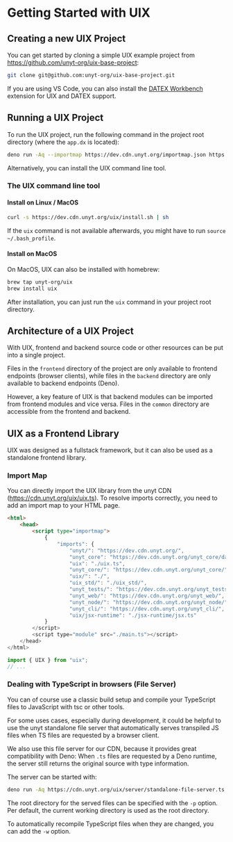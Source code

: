 # Getting Started with UIX

## Creating a new UIX Project

You can get started by cloning a simple UIX example project from https://github.com/unyt-org/uix-base-project:
```bash
git clone git@github.com:unyt-org/uix-base-project.git
```

If you are using VS Code, you can also install the [DATEX Workbench](https://marketplace.visualstudio.com/items?itemName=unytorg.datex-workbench) extension
for UIX and DATEX support.



## Running a UIX Project

To run the UIX project, run the following command in the project root directory (where the `app.dx` is located):
```bash
deno run -Aq --importmap https://dev.cdn.unyt.org/importmap.json https://dev.cdn.unyt.org/uix/run.ts
```
Alternatively, you can install the UIX command line tool.

### The UIX command line tool

#### Install on Linux / MacOS
```bash
curl -s https://dev.cdn.unyt.org/uix/install.sh | sh
```
If the `uix` command is not available afterwards, you might have to run `source ~/.bash_profile`.

#### Install on MacOS
On MacOS, UIX can also be installed with homebrew:
```bash
brew tap unyt-org/uix
brew install uix
```

After installation, you can just run the `uix` command in your project root directory.




## Architecture of a UIX Project

With UIX, frontend and backend source code or other resources can be put into a single project.

Files in the `frontend` directory of the project are only available to frontend endpoints (browser clients), while files in the `backend` directory are only available to backend endpoints (Deno).

However, a key feature of UIX is that backend modules can be imported from frontend modules and vice versa.
Files in the `common` directory are accessible from the frontend and backend.



## UIX as a Frontend Library
UIX was designed as a fullstack framework, but it can also be used as a standalone frontend library.

### Import Map
You can directly import the UIX library from the unyt CDN (https://cdn.unyt.org/uix/uix.ts).
To resolve imports correctly, you need to add an import map to your HTML page.

```html
<html>
    <head>
        <script type="importmap">
            {
                "imports": {
                    "unyt/": "https://dev.cdn.unyt.org/",
                    "unyt_core": "https://dev.cdn.unyt.org/unyt_core/datex.ts",
                    "uix": "./uix.ts",
                    "unyt_core/": "https://dev.cdn.unyt.org/unyt_core/",
                    "uix/": "./",
                    "uix_std/": "./uix_std/",
                    "unyt_tests/": "https://dev.cdn.unyt.org/unyt_tests/",
                    "unyt_web/": "https://dev.cdn.unyt.org/unyt_web/",
                    "unyt_node/": "https://dev.cdn.unyt.org/unyt_node/",
                    "unyt_cli/": "https://dev.cdn.unyt.org/unyt_cli/",
                    "uix/jsx-runtime": "./jsx-runtime/jsx.ts"
            }
        </script>
        <script type="module" src="./main.ts"></script>
    </head>
</html>
```


```typescript
import { UIX } from "uix";
// ...
```

### Dealing with TypeScript in browsers (File Server)

You can of course use a classic build setup and compile your TypeScript files to JavaScript with tsc or other tools.

For some uses cases, especially during development, it could be helpful to use the unyt standalone file server that automatically serves transpiled JS files when TS files are requested by a browser client.

We also use this file server for our CDN, because it provides great compatibility with Deno:
When `.ts` files are requested by a Deno runtime, the server still returns the original source with type information.

The server can be started with:

```bash
deno run -Aq https://cdn.unyt.org/uix/server/standalone-file-server.ts
```

The root directory for the served files can be specified with the `-p` option.
Per default, the current working directory is used as the root directory. 

To automatically recompile TypeScript files when they are changed, you can add the `-w` option.
